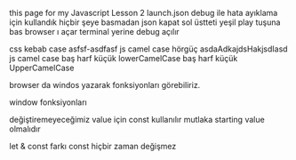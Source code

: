 this page for my Javascript Lesson 2
launch.json debug ile hata ayıklama için kullandık
hiçbir şeye basmadan json kapat
sol üstteti yeşil play tuşuna bas
browser ı açar terminal yerine debug açılır

css kebab case asfsf-asdfasf
js camel case hörgüç asdaAdkajdsHakjsdIasd 
js camel case baş harf küçük lowerCamelCase 
baş harf küçük UpperCamelCase

browser da windos yazarak fonksiyonları görebiliriz.

window fonksiyonları

değiştiremeyeceğimiz value için const kullanılır
mutlaka starting value olmalıdır

let & const farkı const hiçbir zaman değişmez

